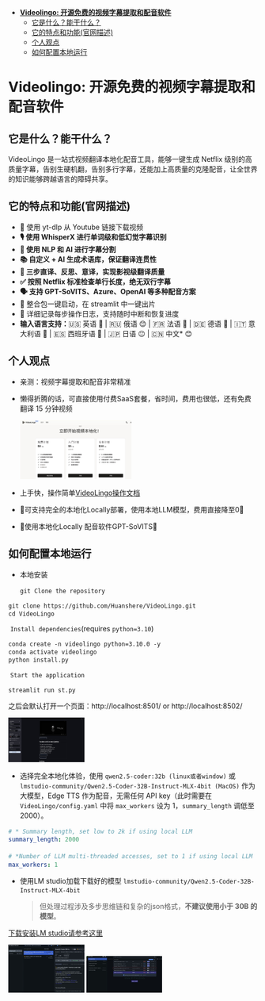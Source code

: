 - [**Videolingo: 开源免费的视频字幕提取和配音软件**](#videolingo-开源免费的视频字幕提取和配音软件)
  - [它是什么？能干什么？](#它是什么能干什么)
  - [它的特点和功能(官网描述)](#它的特点和功能官网描述)
  - [个人观点](#个人观点)
  - [如何配置本地运行](#如何配置本地运行)

# **Videolingo: 开源免费的视频字幕提取和配音软件**

## 它是什么？能干什么？

VideoLingo 是一站式视频翻译本地化配音工具，能够一键生成 Netflix 级别的高质量字幕，告别生硬机翻，告别多行字幕，还能加上高质量的克隆配音，让全世界的知识能够跨越语言的障碍共享。



## 它的特点和功能(官网描述)

- 🎥 使用 yt-dlp 从 Youtube 链接下载视频
- **🎙️ 使用 WhisperX 进行单词级和低幻觉字幕识别**
- **📝 使用 NLP 和 AI 进行字幕分割**
- **📚 自定义 + AI 生成术语库，保证翻译连贯性**
- **🔄 三步直译、反思、意译，实现影视级翻译质量**
- **✅ 按照 Netflix 标准检查单行长度，绝无双行字幕**
- **🗣️ 支持 GPT-SoVITS、Azure、OpenAI 等多种配音方案**
- 🚀 整合包一键启动，在 streamlit 中一键出片
- 📝 详细记录每步操作日志，支持随时中断和恢复进度
- **输入语言支持：**🇺🇸 英语 🤩 | 🇷🇺 俄语 😊 | 🇫🇷 法语 🤩 | 🇩🇪 德语 🤩 | 🇮🇹 意大利语 🤩 | 🇪🇸 西班牙语 🤩 | 🇯🇵 日语 😐 | 🇨🇳 中文* 😊



## 个人观点

- 亲测：视频字幕提取和配音非常精准

- 懒得折腾的话，可直接使用付费SaaS套餐，省时间，费用也很低，还有免费翻译 15 分钟视频

  <img src="videolingo_pricing.jpg" alt="videolingo_pricing" style="zoom:22%;" />

- 上手快，操作简单[VideoLingo操作文档](https://docs.videolingo.io/docs/start)

- 🤩可支持完全的本地化Locally部署，使用本地LLM模型，费用直接降至0🤩

- 🤩使用本地化Locally 配音软件GPT-SoVITS🤩



## 如何配置本地运行

- 本地安装

  `git Clone the repository`

```
git clone https://github.com/Huanshere/VideoLingo.git
cd VideoLingo
```

​	`Install dependencies`(requires `python=3.10`)

```
conda create -n videolingo python=3.10.0 -y
conda activate videolingo
python install.py
```

​	`Start the application`

```
streamlit run st.py
```

之后会默认打开一个页面：http://localhost:8501/ or http://localhost:8502/

<img src="vl_webui.jpg" alt="vl_webui" style="zoom:15%;" />



- 选择完全本地化体验，使用 `qwen2.5-coder:32b (linux或者window)` 或 `lmstudio-community/Qwen2.5-Coder-32B-Instruct-MLX-4bit (MacOS)` 作为大模型，Edge TTS 作为配音，无需任何 API key（此时需要在 `VideoLingo/config.yaml` 中将 `max_workers` 设为 1，`summary_length` 调低至 2000）。

```yaml
# * Summary length, set low to 2k if using local LLM
summary_length: 2000

# *Number of LLM multi-threaded accesses, set to 1 if using local LLM
max_workers: 1
```

- 使用LM studio加载下载好的模型 `lmstudio-community/Qwen2.5-Coder-32B-Instruct-MLX-4bit` 

  > 但处理过程涉及多步思维链和复杂的json格式，**不建议使用小于 30B 的模型**。

[下载安装LM studio请参考这里](https://mesevenjourney.github.io/posts/ai/finetuning_with_mlx_and_using_lm_studio#lm-studio%E5%8A%A0%E8%BD%BD%E6%A8%A1%E5%9E%8B)

<img src="vl_qwen_model.jpg" alt="vl_qwen_model" style="zoom:15%;" />

<img src="vl_qwen_model_2.jpg" alt="vl_qwen_model_2" style="zoom:15%;" />
